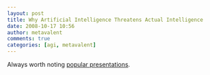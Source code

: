 ```yaml
---
layout: post
title: Why Artificial Intelligence Threatens Actual Intelligence
date: 2008-10-17 10:56
author: metavalent
comments: true
categories: [agi, metavalent]
---
```

Always worth noting <a href="http://www.popsci.com/abby-seiff/article/2008-09/video-why-artificial-intelligence-threatens-actual-intelligence">popular presentations</a>.
<div class="youtube-video"></div>
